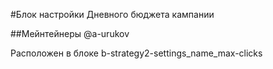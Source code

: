 #Блок настройки Дневного бюджета кампании

##Мейнтейнеры
@a-urukov

Расположен в блоке b-strategy2-settings_name_max-clicks

